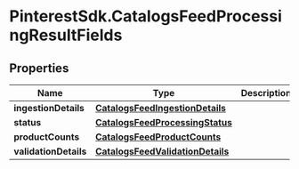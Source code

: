 # PinterestSdk.CatalogsFeedProcessingResultFields

## Properties

Name | Type | Description | Notes
------------ | ------------- | ------------- | -------------
**ingestionDetails** | [**CatalogsFeedIngestionDetails**](CatalogsFeedIngestionDetails.md) |  | 
**status** | [**CatalogsFeedProcessingStatus**](CatalogsFeedProcessingStatus.md) |  | 
**productCounts** | [**CatalogsFeedProductCounts**](CatalogsFeedProductCounts.md) |  | 
**validationDetails** | [**CatalogsFeedValidationDetails**](CatalogsFeedValidationDetails.md) |  | 


